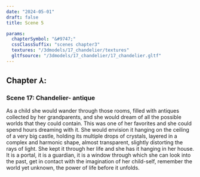```yaml
---
date: "2024-05-01"
draft: false
title: Scene 5

params:
  chapterSymbol: "&#9747;"
  cssClassSuffix: "scenes chapter3"
  textures: "/3dmodels/17_chandelier/textures"
  gltfsource: "/3dmodels/17_chandelier/17_chandelier.gltf"
---
```

## Chapter &#8516;:
### Scene 17: Chandelier- antique
<canvas id="c"></canvas>

As a child she would wander through those rooms, filled with antiques collected by her grandparents, and she would dream of all the possible worlds that they could contain. This was one of her favorites and she could spend hours dreaming with it. She would envision it hanging on the ceiling of a very big castle, holding its multiple drops of crystals, layered in a complex and harmonic shape, almost transparent, slightly distorting the rays of light. She kept it through her life and she has it hanging in her house. It is a portal, it is a guardian, it is a window through which she can look into the past,  get in contact with the imagination of her child-self, remember the world yet unknown, the power of life before it unfolds.
